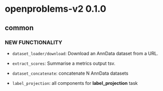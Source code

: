 # openproblems-v2 0.1.0

## common

### NEW FUNCTIONALITY

* `dataset_loader/download`: Download an AnnData dataset from a URL.

* `extract_scores`: Summarise a metrics output tsv.

* `dataset_concatenate`: concatenate N AnnData datasets

* `label_projection`: all components for **label_projection** task

## 
